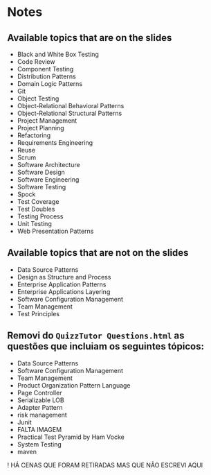 # Notes

## Available topics that are on the slides

- Black and White Box Testing
- Code Review
- Component Testing
- Distribution Patterns
- Domain Logic Patterns
- Git
- Object Testing
- Object-Relational Behavioral Patterns
- Object-Relational Structural Patterns
- Project Management
- Project Planning
- Refactoring
- Requirements Engineering
- Reuse
- Scrum
- Software Architecture
- Software Design
- Software Engineering
- Software Testing
- Spock
- Test Coverage
- Test Doubles
- Testing Process
- Unit Testing
- Web Presentation Patterns

## Available topics that are **not** on the slides

- Data Source Patterns
- Design as Structure and Process
- Enterprise Application Patterns
- Enterprise Applications Layering
- Software Configuration Management
- Team Management
- Test Principles

## Removi do `QuizzTutor Questions.html` as questões que incluiam os seguintes tópicos:

- Data Source Patterns
- Software Configuration Management
- Team Management
- Product Organization Pattern Language
- Page Controller
- Serializable LOB
- Adapter Pattern
- risk management
- Junit
- FALTA IMAGEM
- Practical Test Pyramid by Ham Vocke
- System Testing
- maven

! HÁ CENAS QUE FORAM RETIRADAS MAS QUE NÃO ESCREVI AQUI